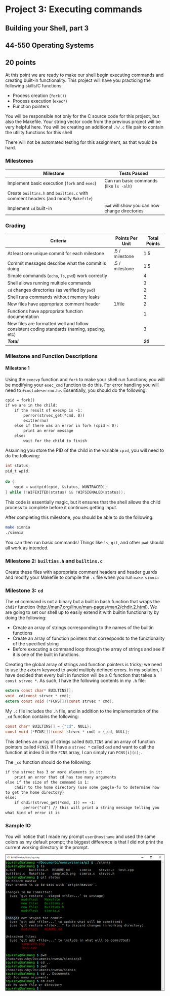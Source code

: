 # Project 3: Executing commands

## Building your Shell, part 3 

## 44-550 Operating Systems

## 20 points

At this point we are ready to make our shell begin executing commands and creating built-in functionality.
This project will have you practicing the following skills/C functions:

* Process creation (`fork()`)
* Process execution (`exec*`)
* Function pointers

You will be responsible not only for the C source code for this project, but also the Makefile.
Your string vector code from the previous project will be very helpful here.
You will be creating an additional `.h/.c` file pair to contain the utility functions for this shell

There will not be automated testing for this assignment, as that would be hard.

### Milestones

| Milestone | Tests Passed |
| --- | --- |
| Implement basic execution (`fork` and `exec`) | Can run basic commands (like `ls -alh`)|
| Create `builtins.h` and `builtins.c` with comment headers (and modify `Makefile`) | |
| Implement `cd` built-in| `pwd` will show you can now change directories |

### Grading

| Criteria | Points Per Unit | Total Points |
| --- | --- | --- |
| At least one unique commit for each milestone | .5 / milestone | 1.5 |
| Commit messages describe what the commit is doing | .5 / milestone | 1.5 |
| Simple commands (`echo`, `ls`, `pwd`) work correctly   | | 4 |
| Shell allows running multiple commands | | 3 |
| `cd` changes directories (as verified by `pwd`)| | 2 |
| Shell runs commands without memory leaks | | 2 |
| New files have appropriate comment header | 1/file | 2 |
| Functions have appropriate function documentation |  | 1 |
| New files are formatted well and follow consistent coding standards (naming, spacing, etc) | | 3 |
| ***Total*** | | ***20***|

### Milestone and Function Descriptions

#### Milestone 1

Using the `execvp` function and `fork` to make your shell run functions; you will be modifying your `exec_cmd` function to do this.  For error handling you will need to `#include<errno.h>`.  Essentially, you should do the following:

```text
cpid = fork()
if we are in the child:
    if the result of execvp is -1:
        perror(strvec_get(*cmd, 0))
        exit(errno)
    else if there was an error in fork (cpid < 0):
        print an error message
    else:
        wait for the child to finish
```

Assuming you store the PID of the child in the variable `cpid`, you will need to do the following:

```c
int status;
pid_t wpid;

do {
    wpid = waitpid(cpid, &status, WUNTRACED);
} while (!WIFEXITED(status) && !WIFSIGNALED(status));
```
This code is essentially magic, but it ensures that the shell allows the child process to complete before it continues getting input.

After completing this milestone, you should be able to do the following:

```bash
make simnia
./simnia
```
You can then run basic commands! Things like `ls`, `git`, and other `pwd` should all work as intended.

### Milestone 2: `builtins.h` and `builtins.c`

Create these files with appropriate comment headers and header guards and modify your Makefile to compile the `.c` file when you run `make simnia`

### Milestone 3: `cd`

The `cd` command is not a binary but a built in bash function that wraps the `chdir` function (http://man7.org/linux/man-pages/man2/chdir.2.html).  We are going to set our shell up to easily extend it with builtin functionality by doing the following:

* Create an array of strings corresponding to the names of the builtin functions
* Create an array of function pointers that corresponds to the functionality of the specified string
* Before executing a command loop through the array of strings and see if it is one of the built in functions.

Creating the global array of strings and function pointers is tricky; we need to use the `extern` keyword to avoid multiply defined errors.  In my solution, I have decided that every built in function will be a C function that takes a `const strvec *`.  As such, I have the following contents in my `.h` file:

```c
extern const char* BUILTINS[];
void _cd(const strvec * cmd);
extern const void (*FCNS[])(const strvec * cmd);
```

My `.c` file includes the `.h` file, and in addition to the implementation of the `_cd` function contains the following:

```c
const char* BUILTINS[] = {"cd", NULL};
const void (*FCNS[])(const strvec * cmd) = {_cd, NULL};
```

This defines an array of strings called `BUILTINS` and an array of function pointers called `FCNS`).  If I have a `strvec *` called `cmd` and want to call the function at index 0 in the `FCNS` array, I can simply run `FCNS[i](c);`.

The `_cd` function should do the following:

```text
if the strvec has 3 or more elements in it:
    print an error that cd has too many arguments
else if the size of the command is 1:
    chdir to the home directory (use some google-fu to determine how to get the home directory)
else:
    if chdir(strvec_get(*cmd, 1)) == -1:
        perror("cd") // this will print a string message telling you what kind of error it is

```

### Sample IO

You will notice that I made my prompt `user@hostname` and used the same colors as my default prompt; the biggest difference is that I did not print the current working directory in the prompt.

![sampleIO.png](sampleIO.png)
